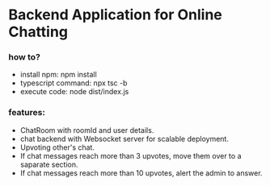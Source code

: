 # Backend Application for Online Chatting
### how to? 
- install npm: npm install
- typescript command: npx tsc -b
- execute code: node dist/index.js

### features:
- ChatRoom with roomId and user details.
- chat backend with Websocket server for scalable deployment.
- Upvoting other's chat.
- If chat messages reach more than 3 upvotes, move them over to a saparate section.
- If chat messages reach more than 10 upvotes, alert the admin to answer.

